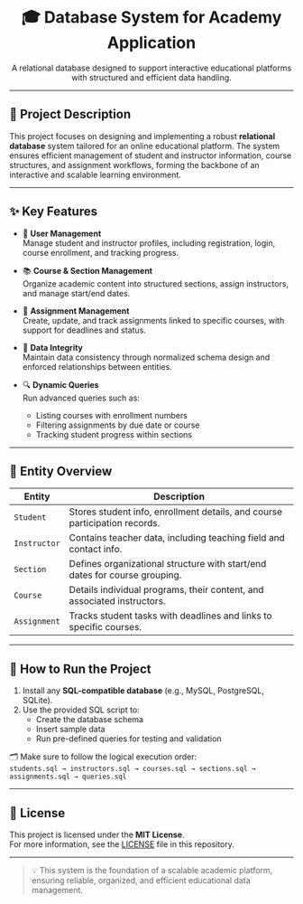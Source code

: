 <h1 align="center">🎓 Database System for Academy Application</h1>

<p align="center">
  A relational database designed to support interactive educational platforms with structured and efficient data handling.
</p>

---

## 📘 Project Description

This project focuses on designing and implementing a robust **relational database** system tailored for an online educational platform. The system ensures efficient management of student and instructor information, course structures, and assignment workflows, forming the backbone of an interactive and scalable learning environment.

---

## ✨ Key Features

- 👤 **User Management**  
  Manage student and instructor profiles, including registration, login, course enrollment, and tracking progress.

- 📚 **Course & Section Management**  
  Organize academic content into structured sections, assign instructors, and manage start/end dates.

- 📝 **Assignment Management**  
  Create, update, and track assignments linked to specific courses, with support for deadlines and status.

- 🔐 **Data Integrity**  
  Maintain data consistency through normalized schema design and enforced relationships between entities.

- 🔍 **Dynamic Queries**  
  Run advanced queries such as:
  - Listing courses with enrollment numbers  
  - Filtering assignments by due date or course  
  - Tracking student progress within sections

---

## 🧩 Entity Overview

| Entity      | Description                                                                 |
|-------------|-----------------------------------------------------------------------------|
| `Student`   | Stores student info, enrollment details, and course participation records.  |
| `Instructor`| Contains teacher data, including teaching field and contact info.           |
| `Section`   | Defines organizational structure with start/end dates for course grouping.  |
| `Course`    | Details individual programs, their content, and associated instructors.     |
| `Assignment`| Tracks student tasks with deadlines and links to specific courses.          |

---

## 🚀 How to Run the Project

1. Install any **SQL-compatible database** (e.g., MySQL, PostgreSQL, SQLite).
2. Use the provided SQL script to:
   - Create the database schema  
   - Insert sample data  
   - Run pre-defined queries for testing and validation

🗂️ Make sure to follow the logical execution order:  
`students.sql → instructors.sql → courses.sql → sections.sql → assignments.sql → queries.sql`

---

## 📄 License

This project is licensed under the **MIT License**.  
For more information, see the [LICENSE](./LICENSE) file in this repository.

---

> 💡 This system is the foundation of a scalable academic platform, ensuring reliable, organized, and efficient educational data management.
